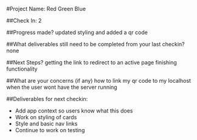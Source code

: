 #Project Name: Red Green Blue

##Check In: 2

##Progress made?
updated styling and added a qr code 

##What deliverables still need to be completed from your last checkin?
none

##Next Steps?
getting the link to redirect to an active page
finishing functionality 

##What are your concerns (if any)
how to link my qr code to my localhost when the user wont have the server running

##Deliverables for next checkin:

- Add app context so users know what this does
- Work on styling of cards
- Style and basic nav links
- Continue to work on testing
